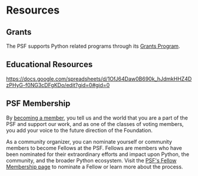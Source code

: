 # Resources

## Grants

The PSF supports Python related programs through its [Grants Program](https://www.python.org/psf/grants/).


## Educational Resources

<https://docs.google.com/spreadsheets/d/1OfJ64Daw0B690k_hJdmkHHZ4DzPHyG-f0NG3cDFgKDo/edit?gid=0#gid=0>


## PSF Membership

By [becoming a member](https://www.python.org/psf/membership/), you tell us and the world that you are a part of the PSF and support our work, and as one of the classes of voting members, you add your voice to the future direction of the Foundation.

As a community organizer, you can nominate yourself or community members to become Fellows at the PSF. Fellows are members who have been nominated for their extraordinary efforts and impact upon Python, the community, and the broader Python ecosystem. Visit the [PSF's Fellow Membership page](https://www.python.org/psf/fellows/) to nominate a Fellow or learn more about the process.
